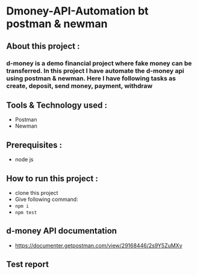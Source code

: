 # Dmoney-API-Automation bt postman & newman

## About this project :
### d-money is a demo financial project where fake money can be transferred. In this project I have automate the d-money api using postman & newman. Here I have following tasks as create, deposit, send money, payment, withdraw

## Tools & Technology used :
- Postman
- Newman


## Prerequisites :
- node js

## How to run this project :
- clone this project
- Give following command:
- ``` npm i ```
- ``` npm test ```
  
## d-money API documentation
- https://documenter.getpostman.com/view/29168446/2s9Y5ZuMXv



## Test report

  
